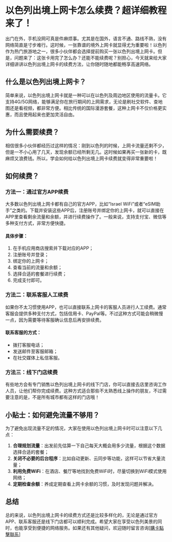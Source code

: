 # 以色列出境上网卡怎么续费？超详细教程来了！

出门在外，手机没网可真是件麻烦事。尤其是在国外，语言不通、路线不熟，没有网络简直是寸步难行。这时候，一张靠谱的境外上网卡就显得尤为重要啦！以色列作为热门旅游地之一，很多小伙伴都会选择提前购买一张以色列出境上网卡。但是，问题来了：这张卡用完了怎么办？还能不能续费呢？别担心，今天就来给大家详细讲讲以色列出境上网卡的续费方法，让你随时随地都能畅享高速网络。

## 什么是以色列出境上网卡？

简单来说，以色列出境上网卡就是一种可以在以色列及周边地区使用的流量卡。它支持4G/5G网络，能够满足你在旅行期间的上网需求，无论是刷社交软件、查地图还是看视频，都非常方便。相比传统的国际漫游套餐，这种上网卡不仅价格更实惠，而且使用起来也更加灵活自由。

## 为什么需要续费？

相信很多小伙伴都经历过这样的情况：刚到以色列的时候，上网卡流量还剩不少，但是一不小心用了几天，发现余额已经所剩无几。这时候如果再买一张新的卡，既麻烦又浪费钱。所以，学会如何给以色列出境上网卡续费就变得非常重要啦！

## 如何续费？

### 方法一：通过官方APP续费

大多数以色列出境上网卡都有自己的官方APP，比如“Israel WiFi”或者“eSIM助手”之类的。下载并安装这些APP后，注册账号并绑定你的上网卡，就可以直接在APP里查看剩余流量和余额，并进行续费操作了。一般来说，支持支付宝、微信等多种支付方式，非常方便快捷。

#### 具体步骤：
1. 在手机应用商店搜索并下载对应的APP；
2. 注册账号并登录；
3. 绑定你的上网卡；
4. 查看当前的流量和余额；
5. 选择合适的套餐进行续费；
6. 完成支付即可。

### 方法二：联系客服人工续费

如果你不太习惯使用APP，也可以直接联系上网卡的客服人员进行人工续费。通常客服会提供多种支付方式，包括信用卡、PayPal等。不过这种方式可能会稍微慢一点，因为需要等待客服确认信息后再安排续费。

#### 联系客服的方式：
- 拨打客服电话；
- 发送邮件至客服邮箱；
- 在社交媒体上私信客服。

### 方法三：线下门店续费

有些地方会有专门销售以色列出境上网卡的线下门店，你可以直接去店里咨询工作人员，让他们帮你完成续费。这种方式适合那些不太熟悉线上操作的朋友，不过需要注意的是，不是所有城市都有这样的门店哦！

## 小贴士：如何避免流量不够用？

为了避免出现流量不足的情况，大家在使用以色列出境上网卡时可以注意以下几点：

1. **合理规划流量**：出发前先估算一下自己每天大概会用多少流量，根据这个数据选择合适的套餐；
2. **关闭不必要的后台程序**：比如自动更新、云同步等功能，这样可以节省大量流量；
3. **利用免费WiFi**：在酒店、餐厅等地找到免费WiFi时，尽量切换到WiFi模式使用网络；
4. **定期检查余额**：养成定期查看上网卡余额的习惯，及时发现问题并解决。

## 总结

总的来说，以色列出境上网卡的续费方式还是比较多样化的，无论是通过官方APP、联系客服还是线下门店都可以顺利完成。希望大家在享受以色列美景的同时，也能享受到便捷的网络服务。如果还有其他疑问，欢迎随时留言咨询[[購卡點擊聯系](https://t.me/s/esim1088)]